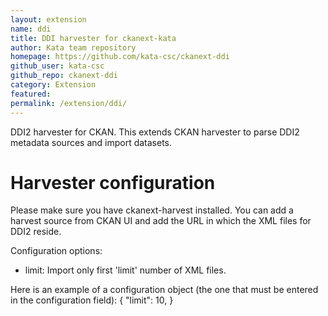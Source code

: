 ```yaml
---
layout: extension
name: ddi
title: DDI harvester for ckanext-kata
author: Kata team repository
homepage: https://github.com/kata-csc/ckanext-ddi
github_user: kata-csc
github_repo: ckanext-ddi
category: Extension
featured: 
permalink: /extension/ddi/
---
```



DDI2 harvester for CKAN. This extends CKAN harvester to parse DDI2
metadata sources and import datasets.

Harvester configuration
=======================

Please make sure you have ckanext-harvest installed. You can add a
harvest source from CKAN UI and add the URL in which the XML files for
DDI2 reside.

Configuration options:

-   limit: Import only first 'limit' number of XML files.

Here is an example of a configuration object (the one that must be
entered in the configuration field): { "limit": 10, }

